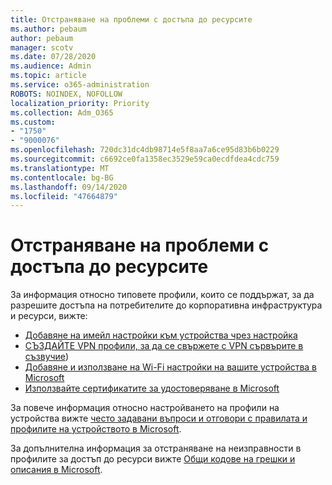```yaml
---
title: Отстраняване на проблеми с достъпа до ресурсите
ms.author: pebaum
author: pebaum
manager: scotv
ms.date: 07/28/2020
ms.audience: Admin
ms.topic: article
ms.service: o365-administration
ROBOTS: NOINDEX, NOFOLLOW
localization_priority: Priority
ms.collection: Adm_O365
ms.custom:
- "1750"
- "9000076"
ms.openlocfilehash: 720dc31dc4db98714e5f8aa7a6ce95d83b6b0229
ms.sourcegitcommit: c6692ce0fa1358ec3529e59ca0ecdfdea4cdc759
ms.translationtype: MT
ms.contentlocale: bg-BG
ms.lasthandoff: 09/14/2020
ms.locfileid: "47664879"
---
```

# <a name="troubleshoot-resource-access-issues"></a>Отстраняване на проблеми с достъпа до ресурсите

За информация относно типовете профили, които се поддържат, за да разрешите достъпа на потребителите до корпоративна инфраструктура и ресурси, вижте:

- [Добавяне на имейл настройки към устройства чрез настройка](https://docs.microsoft.com/intune/email-settings-configure)
- [СЪЗДАЙТЕ VPN профили, за да се свържете с VPN сървърите в съзвучие](https://docs.microsoft.com/intune/vpn-settings-configure))
- [Добавяне и използване на Wi-Fi настройки на вашите устройства в Microsoft](https://docs.microsoft.com/intune/wi-fi-settings-configure)
- [Използвайте сертификатите за удостоверяване в Microsoft](https://docs.microsoft.com/intune/certificates-configure)

За повече информация относно настройването на профили на устройства вижте [често задавани въпроси и отговори с правилата и профилите на устройството в Microsoft](https://docs.microsoft.com/intune/device-profile-troubleshoot).

За допълнителна информация за отстраняване на неизправности в профилите за достъп до ресурси вижте [Общи кодове на грешки и описания в Microsoft](https://docs.microsoft.com/intune/troubleshoot-company-resource-access-problems).